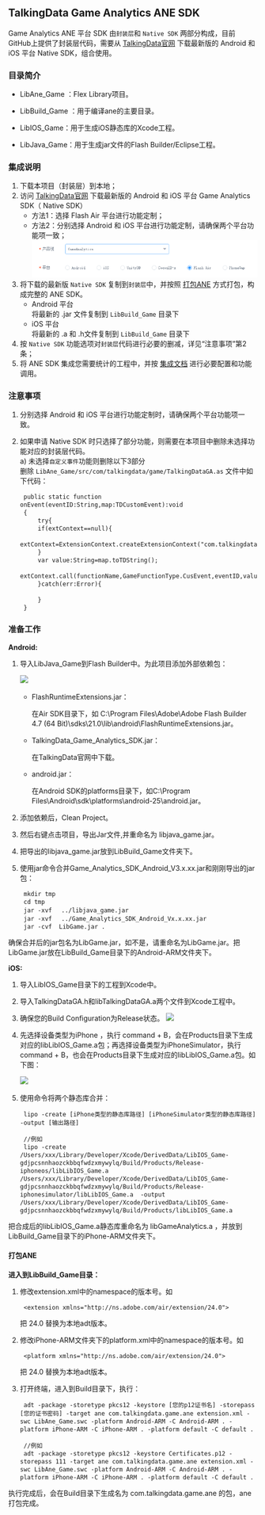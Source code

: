 ## TalkingData Game Analytics ANE SDK
Game Analytics ANE 平台 SDK 由`封装层`和 `Native SDK` 两部分构成，目前GitHub上提供了封装层代码，需要从 [TalkingData官网](https://www.talkingdata.com/spa/sdk/#/config) 下载最新版的 Android 和 iOS 平台 Native SDK，组合使用。

### 目录简介

- LibAne_Game	：Flex Library项目。

- LibBuild_Game	：用于编译ane的主要目录。

- LibIOS_Game：用于生成iOS静态库的Xcode工程。

- LibJava_Game：用于生成jar文件的Flash Builder/Eclipse工程。

### 集成说明
1. 下载本项目（封装层）到本地；  
2. 访问 [TalkingData官网](https://www.talkingdata.com/spa/sdk/#/config) 下载最新版的 Android 和 iOS 平台 Game Analytics SDK（ Native SDK）
	- 方法1：选择 Flash Air 平台进行功能定制；
	- 方法2：分别选择 Android 和 iOS 平台进行功能定制，请确保两个平台功能项一致；  
	![](/apply.png)
3. 将下载的最新版 `Native SDK` 复制到`封装层`中，并按照 [打包ANE](#pkgANE) 方式打包，构成完整的 ANE SDK。  
	- Android 平台  
	将最新的 .jar 文件复制到 `LibBuild_Game` 目录下
	- iOS 平台  
	将最新的 .a 和 .h文件复制到 `LibBuild_Game` 目录下
4. 按 `Native SDK` 功能选项对`封装层`代码进行必要的删减，详见“注意事项”第2条；
5. 将 ANE SDK 集成您需要统计的工程中，并按 [集成文档](http://doc.talkingdata.com/posts/34) 进行必要配置和功能调用。

### 注意事项
1. 分别选择 Android 和 iOS 平台进行功能定制时，请确保两个平台功能项一致。
2. 如果申请 Native SDK 时只选择了部分功能，则需要在本项目中删除未选择功能对应的封装层代码。  
	a) 未选择`自定义事件`功能则删除以下3部分  
	删除 `LibAne_Game/src/com/talkingdata/game/TalkingDataGA.as` 文件中如下代码：

	
		public static function onEvent(eventID:String,map:TDCustomEvent):void
		{
			try{
			if(extContext==null){
				extContext=ExtensionContext.createExtensionContext("com.talkingdata.game",null);
			}
			var value:String=map.toTDString();
			extContext.call(functionName,GameFunctionType.CusEvent,eventID,value);
			}catch(err:Error){

			}
		}



### <a name="pkgANE" ></a> 准备工作

**Android:**

1. 导入LibJava_Game到Flash Builder中。为此项目添加外部依赖包：

	![](http://i2.muimg.com/579600/dace98a1e84b3d6f.png)

 	- FlashRuntimeExtensions.jar：
 
		在Air SDK目录下，如 C:\Program Files\Adobe\Adobe Flash Builder 4.7 (64 Bit)\sdks\21.0\lib\android\FlashRuntimeExtensions.jar。

 	- TalkingData_Game_Analytics_SDK.jar：
 
		在TalkingData官网中下载。

 	- android.jar：

		在Android SDK的platforms目录下，如C:\Program Files\Android\sdk\platforms\android-25\android.jar。

2. 添加依赖后，Clean Project。

3. 然后右键点击项目，导出Jar文件,并重命名为 libjava_game.jar。

4. 把导出的libjava_game.jar放到LibBuild_Game文件夹下。
 
5. 使用jar命令合并Game_Analytics_SDK_Android_V3.x.xx.jar和刚刚导出的jar包：

		mkdir tmp
		cd tmp
		jar -xvf 　../libjava_game.jar
		jar -xvf 　../Game_Analytics_SDK_Android_Vx.x.xx.jar
		jar -cvf  LibGame.jar .

确保合并后的jar包名为LibGame.jar，如不是，请重命名为LibGame.jar。把LibGame.jar放在LibBuild_Game目录下的Android-ARM文件夹下。

**iOS:**

1. 导入LibIOS_Game目录下的工程到Xcode中。

2. 导入TalkingDataGA.h和libTalkingDataGA.a两个文件到Xcode工程中。

3. 确保您的Build Configuration为Release状态。
	![](http://i2.muimg.com/579600/59305650afa9697e.png)

4. 先选择设备类型为iPhone ，执行 command + B，会在Products目录下生成对应的libLibIOS_Game.a包；再选择设备类型为iPhoneSimulator，执行 command + B，也会在Products目录下生成对应的libLibIOS_Game.a包。如下图：

	![](http://i2.muimg.com/579600/0cc14c9424cb64a2.png)

5. 使用命令将两个静态库合并：

		lipo -create [iPhone类型的静态库路径] [iPhoneSimulator类型的静态库路径] -output [输出路径]
		
		//例如
		lipo -create /Users/xxx/Library/Developer/Xcode/DerivedData/LibIOS_Game-gdjpcsnnhaozckbbqfwdzxmywylq/Build/Products/Release-iphoneos/libLibIOS_Game.a /Users/xxx/Library/Developer/Xcode/DerivedData/LibIOS_Game-gdjpcsnnhaozckbbqfwdzxmywylq/Build/Products/Release-iphonesimulator/libLibIOS_Game.a  -output /Users/xxx/Library/Developer/Xcode/DerivedData/LibIOS_Game-gdjpcsnnhaozckbbqfwdzxmywylq/Build/Products/libLibIOS_Game.a

把合成后的libLibIOS_Game.a静态库重命名为 libGameAnalytics.a ，并放到LibBuild_Game目录下的iPhone-ARM文件夹下。


#### 打包ANE

**进入到LibBuild_Game目录：**

1. 修改extension.xml中的namespace的版本号。如

		<extension xmlns="http://ns.adobe.com/air/extension/24.0">

	把 24.0 替换为本地adt版本。

2. 修改iPhone-ARM文件夹下的platform.xml中的namespace的版本号。如

		<platform xmlns="http://ns.adobe.com/air/extension/24.0">

	把 24.0 替换为本地adt版本。



3. 打开终端，进入到Build目录下，执行：
		
		adt -package -storetype pkcs12 -keystore [您的p12证书名] -storepass [您的证书密码] -target ane com.talkingdata.game.ane extension.xml -swc LibAne_Game.swc -platform Android-ARM -C Android-ARM . -platform iPhone-ARM -C iPhone-ARM . -platform default -C default .
	
		//例如
		adt -package -storetype pkcs12 -keystore Certificates.p12 -storepass 111 -target ane com.talkingdata.game.ane extension.xml -swc LibAne_Game.swc -platform Android-ARM -C Android-ARM . -platform iPhone-ARM -C iPhone-ARM . -platform default -C default .



执行完成后，会在Build目录下生成名为 com.talkingdata.game.ane 的包，ane打包完成。